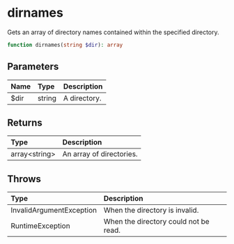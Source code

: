 # dirnames

Gets an array of directory names contained within the specified directory.

```php
function dirnames(string $dir): array
```

## Parameters

| Name | Type | Description |
| :--- | :--- | :--- |
| $dir | string | A directory. |

## Returns

| Type | Description |
| :--- | :--- |
| array\<string\> | An array of directories. |

## Throws

| Type | Description |
| :--- | :--- |
| InvalidArgumentException | When the directory is invalid. |
| RuntimeException | When the directory could not be read. |